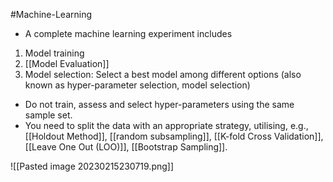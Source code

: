 #Machine-Learning 
- A complete machine learning experiment includes  
1. Model training  
2. [[Model Evaluation]]
3. Model selection: Select a best model among different options (also known as hyper-parameter selection, model selection)  
- Do not train, assess and select hyper-parameters using the same sample set.  
- You need to split the data with an appropriate strategy, utilising, e.g., [[Holdout Method]],  [[random subsampling]], [[K-fold Cross Validation]], [[Leave One Out (LOO)]], [[Bootstrap Sampling]].

![[Pasted image 20230215230719.png]]

